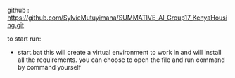 github : https://github.com/SylvieMutuyimana/SUMMATIVE_AI_Group17_KenyaHousing.git

to start
run:
 - start.bat
 this will create a virtual environment to work in and will install all the requirements.
 you can choose to open the file and run command by command yourself